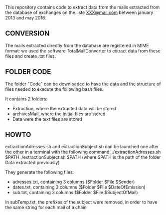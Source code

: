 This repository contains code to extract data from the mails extracted from the database of exchanges on the liste XXX@mail.com 
between january 2013 and may 2016.

## CONVERSION

The mails extracted directly from the database are registered in MIME format: we used the software TotalMailConverter to extract 
data from these files and create .txt files.

## FOLDER CODE

The folder "Code" can be downloaded to have the data and the structure of files needed to execute the following bash files.

It contains 2 folders:
- Extraction, where the extracted data will be stored
- archivesMail, where the initial files are stored
- Data were the text files are stored

## HOWTO

extractionAdresses.sh and extractionSubject.sh can be launched one after the other in a terminal with the following command:
./extractionAdresses.sh $PATH
./extractionSubject.sh $PATH
(where $PATH is the path of the folder Data extracted previously)

They generate the following files:
- adresses.txt, containing 3 columns ($Folder $File $Sender)
- dates.txt, containing 3 columns ($Folder $File $DateOfEmission)
- sub.txt, containing 3 columns ($Folder $File $SubjectOfMail)

In subTemp.txt, the prefixes of the subject were removed, in order to have the same string for each mail of a chain



